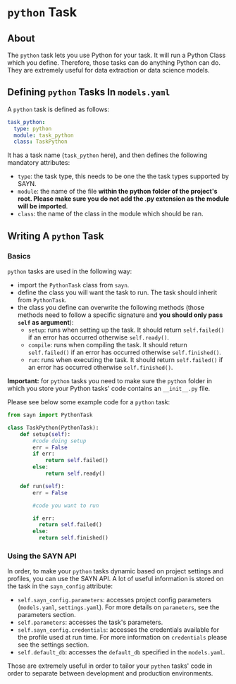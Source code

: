 # `python` Task

## About

The `python` task lets you use Python for your task. It will run a Python Class which you define. Therefore, those tasks can do anything Python can do. They are extremely useful for data extraction or data science models.

## Defining `python` Tasks In `models.yaml`

A `python` task is defined as follows:

```yaml
task_python:
  type: python
  module: task_python
  class: TaskPython
```

It has a task name (`task_python` here), and then defines the following mandatory attributes:

- `type`: the task type, this needs to be one the the task types supported by SAYN.
- `module`: the name of the file **within the python folder of the project's root. Please make sure you do not add the .py extension as the module will be imported**.
- `class`: the name of the class in the module which should be ran.

## Writing A `python` Task

### Basics

`python` tasks are used in the following way:

* import the `PythonTask` class from `sayn`.
* define the class you will want the task to run. The task should inherit from `PythonTask`.
* the class you define can overwrite the following methods (those methods need to follow a specific signature and **you should only pass `self` as argument**):
    * `setup`: runs when setting up the task. It should return `self.failed()` if an error has occurred otherwise `self.ready()`.
    * `compile`: runs when compiling the task. It should return `self.failed()` if an error has occurred otherwise `self.finished()`.
    * `run`: runs when executing the task. It should return `self.failed()` if an error has occurred otherwise `self.finished()`.

**Important:** for `python` tasks you need to make sure the `python` folder in which you store your Python tasks' code contains an `__init__.py` file.

Please see below some example code for a `python` task:

```python
from sayn import PythonTask

class TaskPython(PythonTask):
    def setup(self):
        #code doing setup
        err = False
        if err:
            return self.failed()
        else:
            return self.ready()

    def run(self):
        err = False

        #code you want to run

        if err:
          return self.failed()
        else:
          return self.finished()
```

### Using the SAYN API

In order, to make your `python` tasks dynamic based on project settings and profiles, you can use the SAYN API. A lot of useful information is stored on the task in the `sayn_config` attribute:

- `self.sayn_config.parameters`: accesses project config parameters (`models.yaml`, `settings.yaml`). For more details on `parameters`, see the parameters section.
- `self.parameters`: accesses the task's parameters.
- `self.sayn_config.credentials`: accesses the credentials available for the profile used at run time. For more information on `credentials` please see the settings section.
- `self.default_db`: accesses the `default_db` specified in the `models.yaml`.

Those are extremely useful in order to tailor your `python` tasks' code in order to separate between development and production environments.
